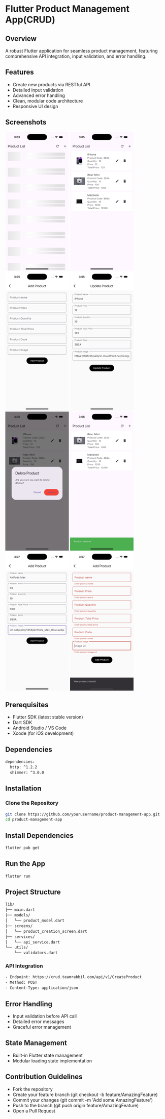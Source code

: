 # Flutter Product Management App(CRUD)

## Overview
A robust Flutter application for seamless product management, featuring comprehensive API integration, input validation, and error handling.

## Features
- Create new products via RESTful API
- Detailed input validation
- Advanced error handling
- Clean, modular code architecture
- Responsive UI design

## Screenshots
<img src="/screenshot/shot01.png" alt="App Screenshot" width="200"> <img src="/screenshot/shot02.png" alt="App Screenshot" width="200">
<img src="/screenshot/shot03.png" alt="App Screenshot" width="200"> <img src="/screenshot/shot04.png" alt="App Screenshot" width="200">
<img src="/screenshot/shot05.png" alt="App Screenshot" width="200"> <img src="/screenshot/shot06.png" alt="App Screenshot" width="200">
<img src="/screenshot/shot07.png" alt="App Screenshot" width="200"> <img src="/screenshot/shot08.png" alt="App Screenshot" width="200">


## Prerequisites
- Flutter SDK (latest stable version)
- Dart SDK
- Android Studio / VS Code
- Xcode (for iOS development)

## Dependencies
```bash
dependencies:
  http: ^1.2.2
  shimmer: ^3.0.0
```

## Installation

### Clone the Repository
```bash
git clone https://github.com/yourusername/product-management-app.git
cd product-management-app
```
## Install Dependencies
```bash
flutter pub get
```

## Run the App
```bash
flutter run
```

## Project Structure 
```bash
lib/
├── main.dart
├── models/
│   └── product_model.dart
├── screens/
│   └── product_creation_screen.dart
├── services/
│   └── api_service.dart
└── utils/
    └── validators.dart
```

### API Integration
```bash
- Endpoint: https://crud.teamrabbil.com/api/v1/CreateProduct
- Method: POST
- Content-Type: application/json
```
## Error Handling

- Input validation before API call
- Detailed error messages
- Graceful error management

## State Management

- Built-in Flutter state management
- Modular loading state implementation

## Contribution Guidelines

- Fork the repository
- Create your feature branch (git checkout -b feature/AmazingFeature)
- Commit your changes (git commit -m 'Add some AmazingFeature')
- Push to the branch (git push origin feature/AmazingFeature)
- Open a Pull Request

